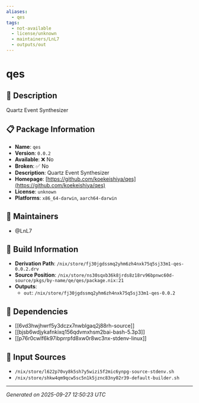 ```yaml
---
aliases:
  - qes
tags:
  - not-available
  - license/unknown
  - maintainers/LnL7
  - outputs/out
---
```


# qes

## 📝 Description

Quartz Event Synthesizer

## 📋 Package Information

- **Name**: `qes`
- **Version**: `0.0.2`
- **Available**: ❌ No
- **Broken**: ✅ No
- **Description**: Quartz Event Synthesizer
- **Homepage**: [https://github.com/koekeishiya/qes](https://github.com/koekeishiya/qes)
- **License**: `unknown`
- **Platforms**: `x86_64-darwin`, `aarch64-darwin`
## 👥 Maintainers

- @LnL7


## 🔧 Build Information

- **Derivation Path**: `/nix/store/fj30jgdssmq2yhm6zh4nxk75q5sj33m1-qes-0.0.2.drv`
- **Source Position**: `/nix/store/ns30sqxb36k8jrds8z18rv96bpnwc60d-source/pkgs/by-name/qe/qes/package.nix:21`
- **Outputs**:
  - `out`:  `/nix/store/fj30jgdssmq2yhm6zh4nxk75q5sj33m1-qes-0.0.2`

## 🔗 Dependencies

- [[6vd3hwjhwrf5y3dczx7nwblgaq2j88rh-source]]
- [[bjsb6wdjykafnkixq156qdvmxhsm2bai-bash-5.3p3]]
- [[p76r0cwlf6k97ibprrpfd8xw0r8wc3nx-stdenv-linux]]

## 📁 Input Sources

- `/nix/store/l622p70vy8k5sh7y5wizi5f2mic6ynpg-source-stdenv.sh`
- `/nix/store/shkw4qm9qcw5sc5n1k5jznc83ny02r39-default-builder.sh`

---
*Generated on 2025-09-27 12:50:23 UTC*
